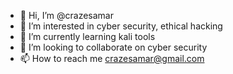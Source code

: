 - 👋 Hi, I’m @crazesamar
- 👀 I’m interested in cyber security, ethical hacking
- 🌱 I’m currently learning kali tools
- 💞️ I’m looking to collaborate on cyber security
- 📫 How to reach me crazesamar@gmail.com

<!---
crazesamar/crazesamar is a ✨ special ✨ repository because its `README.md` (this file) appears on your GitHub profile.
You can click the Preview link to take a look at your changes.
--->

